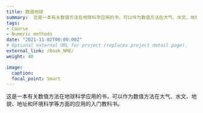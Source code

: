 ```yaml
---
title: 数值地球
summary:  这是一本有关数值方法在地球科学应用的书，可以作为数值方法在大气、水文、地貌、地址和环境科学等方面的应用的入门教科书。
tags:
- Course
- Numeric methods
date: "2021-11-02T00:00:00Z"
# Optional external URL for project (replaces project detail page).
external_link: /Book_NME/
weight: 40

image:
  caption:
  focal_point: Smart
---
```


这是一本有关数值方法在地球科学应用的书，可以作为数值方法在大气、水文、地貌、地址和环境科学等方面的应用的入门教科书。

